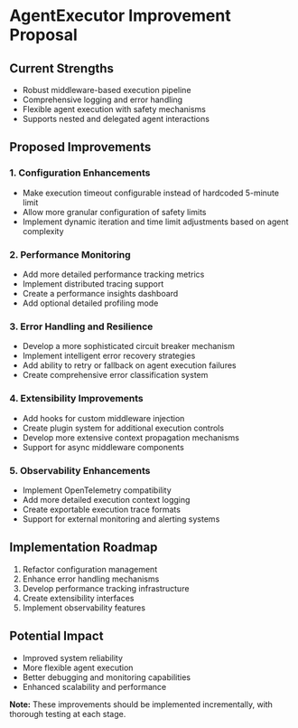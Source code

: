 # AgentExecutor Improvement Proposal

## Current Strengths
- Robust middleware-based execution pipeline
- Comprehensive logging and error handling
- Flexible agent execution with safety mechanisms
- Supports nested and delegated agent interactions

## Proposed Improvements

### 1. Configuration Enhancements
- Make execution timeout configurable instead of hardcoded 5-minute limit
- Allow more granular configuration of safety limits
- Implement dynamic iteration and time limit adjustments based on agent complexity

### 2. Performance Monitoring
- Add more detailed performance tracking metrics
- Implement distributed tracing support
- Create a performance insights dashboard
- Add optional detailed profiling mode

### 3. Error Handling and Resilience
- Develop a more sophisticated circuit breaker mechanism
- Implement intelligent error recovery strategies
- Add ability to retry or fallback on agent execution failures
- Create comprehensive error classification system

### 4. Extensibility Improvements
- Add hooks for custom middleware injection
- Create plugin system for additional execution controls
- Develop more extensive context propagation mechanisms
- Support for async middleware components

### 5. Observability Enhancements
- Implement OpenTelemetry compatibility
- Add more detailed execution context logging
- Create exportable execution trace formats
- Support for external monitoring and alerting systems

## Implementation Roadmap
1. Refactor configuration management
2. Enhance error handling mechanisms
3. Develop performance tracking infrastructure
4. Create extensibility interfaces
5. Implement observability features

## Potential Impact
- Improved system reliability
- More flexible agent execution
- Better debugging and monitoring capabilities
- Enhanced scalability and performance

**Note:** These improvements should be implemented incrementally, with thorough testing at each stage.